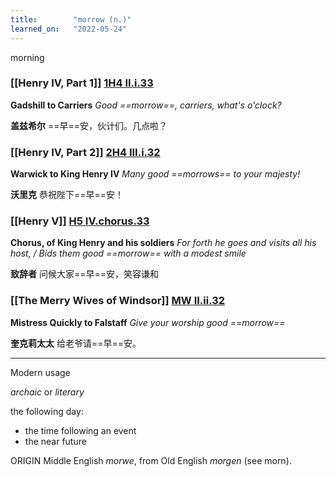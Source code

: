 ```yaml
---
title:        "morrow (n.)"
learned_on:   "2022-05-24"
---
```


morning

### [[Henry IV, Part 1]] [1H4 II.i.33](https://www.shakespeareswords.com/Public/Play.aspx?Act=2&Scene=1&WorkId=33#233166) 

**Gadshill to Carriers** *Good ==morrow==, carriers, what's o'clock?*

**盖兹希尔** ==早==安，伙计们。几点啦？

### [[Henry IV, Part 2]] [2H4 III.i.32](https://www.shakespeareswords.com/Public/Play.aspx?Act=3&Scene=1&WorkId=39#259453) 

**Warwick to King Henry IV** *Many good ==morrows== to your majesty!*

**沃里克** 恭祝陛下==早==安！

### [[Henry V]] [H5 IV.chorus.33](https://www.shakespeareswords.com/Public/Play.aspx?Act=4&Scene=0&WorkId=38#255538) 

**Chorus, of King Henry and his soldiers** *For forth he goes and visits all his host, / Bids them good ==morrow== with a modest smile* 

**致辞者** 问候大家==早==安，笑容谦和

### [[The Merry Wives of Windsor]] [MW II.ii.32](https://www.shakespeareswords.com/Public/Play.aspx?Act=2&Scene=1&WorkId=29#217012) 

**Mistress Quickly to Falstaff** *Give your worship good ==morrow==*

**奎克莉太太** 给老爷请==早==安。

-----

Modern usage

*archaic* or *literary*

the following day:

- the time following an event
- the near future

ORIGIN Middle English *morwe*, from Old English *morgen* (see morn).